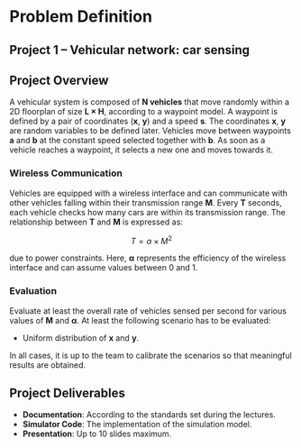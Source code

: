 # Problem Definition
## Project 1 – Vehicular network: car sensing
## Project Overview

A vehicular system is composed of **N vehicles** that move randomly within a 2D floorplan of size **L × H**, according to a waypoint model. A waypoint is defined by a pair of coordinates (**x**, **y**) and a speed **s**. The coordinates **x**, **y** are random variables to be defined later. Vehicles move between waypoints **a** and **b** at the constant speed selected together with **b**. As soon as a vehicle reaches a waypoint, it selects a new one and moves towards it.

### Wireless Communication

Vehicles are equipped with a wireless interface and can communicate with other vehicles falling within their transmission range **M**. Every **T** seconds, each vehicle checks how many cars are within its transmission range. The relationship between **T** and **M** is expressed as:

$$
T = \alpha \times M^2
$$

due to power constraints. Here, **α** represents the efficiency of the wireless interface and can assume values between 0 and 1.

### Evaluation

Evaluate at least the overall rate of vehicles sensed per second for various values of **M** and **α**. At least the following scenario has to be evaluated:

- Uniform distribution of **x** and **y**.

In all cases, it is up to the team to calibrate the scenarios so that meaningful results are obtained.

## Project Deliverables

- **Documentation**: According to the standards set during the lectures.
- **Simulator Code**: The implementation of the simulation model.
- **Presentation**: Up to 10 slides maximum.
